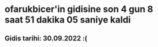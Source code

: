 # ofarukbicer'in gidisine son 4 gun 8 saat 51 dakika 05 saniye kaldi

## Gidis tarihi: 30.09.2022 :(